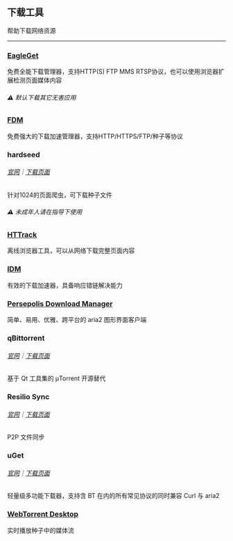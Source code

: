 ## 下载工具

帮助下载网络资源

---

### [EagleGet](http://www.eagleget.com/) 

免费全能下载管理器，支持HTTP\(S\) FTP MMS RTSP协议，也可以使用浏览器扩展检测页面媒体内容


###### ⚠️ 默认下载其它无害应用

### [FDM](http://www.freedownloadmanager.org/) 

免费强大的下载加速管理器，支持HTTP/HTTPS/FTP/种子等协议

### hardseed 

###### [官网](http://yangyangwithgnu.github.io/)｜[下载页面](https://github.com/yangyangwithgnu/hardseed)

针对1024的页面爬虫，可下载种子文件

###### ⚠️ 未成年人请在指导下使用

### [HTTrack](https://www.httrack.com/page/2/en/index.html) 

离线浏览器工具，可以从网络下载完整页面内容

### [IDM](http://internetdownloadmanager.com/) 

有效的下载加速器，具备响应错链解决能力

### [Persepolis Download Manager](https://persepolisdm.github.io/) 

简单、易用、优雅、跨平台的 aria2 图形界面客户端

### qBittorrent 

###### [官网](https://www.qbittorrent.org/)｜[下载页面](https://www.qbittorrent.org/download.php)

基于 Qt 工具集的 µTorrent 开源替代

### Resilio Sync 

###### [官网](https://www.resilio.com/)｜[下载页面](https://www.resilio.com/individuals/)

P2P 文件同步

### uGet 

###### [官网](http://ugetdm.com/)｜[下载页面](http://ugetdm.com/downloads)

轻量级多功能下载器，支持含 BT 在内的所有常见协议的同时兼容 Curl 与 aria2

### [WebTorrent Desktop](https://webtorrent.io/desktop/) 

实时播放种子中的媒体流